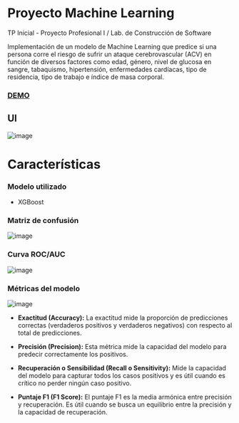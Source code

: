 # Proyecto Machine Learning

TP Inicial - Proyecto Profesional I / Lab. de Construcción de Software
 
Implementación de un modelo de Machine Learning que predice si una persona corre el riesgo de sufrir un ataque cerebrovascular (ACV) en función de diversos factores como edad, género, nivel de glucosa en sangre,
tabaquismo, hipertensión, enfermedades cardíacas, tipo de residencia, tipo de trabajo e índice de masa corporal. 

### [DEMO](https://prediccionacv.streamlit.app/)

## UI
![image](https://github.com/micabenitez/TP-Inicial-PP1/assets/117873822/d86b40e5-56bb-478d-a07e-d68b2df3c22d)


# Características
### Modelo utilizado
* XGBoost

### Matriz de confusión
  ![image](https://github.com/micabenitez/TP-Inicial-PP1/assets/117873822/464b8a99-4b53-458c-8d8c-824ab9d45fad)
### Curva ROC/AUC
![image](https://github.com/micabenitez/TP-Inicial-PP1/assets/117873822/6617f6e2-8de6-4c43-be13-c890dcc2da1c)
### Métricas del modelo 
 ![image](https://github.com/micabenitez/TP-Inicial-PP1/assets/117873822/6f818058-4277-4d04-8a2f-99bfd3e91fc9)
- **Exactitud (Accuracy):** La exactitud mide la proporción de predicciones correctas (verdaderos positivos y verdaderos negativos) con respecto al total de predicciones.
 
- **Precisión (Precision):** Esta métrica mide la capacidad del modelo para predecir correctamente los positivos.

- **Recuperación o Sensibilidad (Recall o Sensitivity):** Mide la capacidad del modelo para capturar todos los casos positivos y es útil cuando es crítico no perder ningún caso positivo.

- **Puntaje F1 (F1 Score):** El puntaje F1 es la media armónica entre precisión y recuperación. Es útil cuando se busca un equilibrio entre la precisión y la capacidad de recuperación. 




